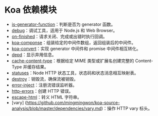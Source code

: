 # Koa 依赖模块

- [is-generator-function](https://github.com/mingmingwon/koa-source-analysis/blob/master/dependencies/is-generator-function.md)：判断是否为 generator 函数。
- [debug](https://github.com/mingmingwon/koa-source-analysis/blob/master/dependencies/debug.md)：调试工具，适用于 Node.js 和 Web Browser。
- [on-finished](https://github.com/mingmingwon/koa-source-analysis/blob/master/dependencies/on-finished.md)：请求关闭、完成或出错时执行回调。
- [koa-componse](https://github.com/mingmingwon/koa-source-analysis/blob/master/dependencies/koa-compose.md)：组装给定的中间件数组，返回组装后的中间件。
- [koa-convert](https://github.com/mingmingwon/koa-source-analysis/blob/master/dependencies/koa-convert.md)：实现 generator 中间件和 promise 中间件相互转化。
- [depd](https://github.com/mingmingwon/koa-source-analysis/blob/master/dependencies/depd.md)：显示弃用信息。
- [cache-content-type](https://github.com/mingmingwon/koa-source-analysis/blob/master/dependencies/cache-content-type.md)：根据给定 MIME 类型或扩展名创建完整的 Content-Type 并缓存结果。
- [statuses](https://github.com/mingmingwon/koa-source-analysis/blob/master/dependencies/statuses.md)：Node HTTP 状态工具，状态码和状态消息相互映射表。
- [destroy](https://github.com/mingmingwon/koa-source-analysis/blob/master/dependencies/destroy.md)：销毁流，确保流被销毁。
- [error-inject](https://github.com/mingmingwon/koa-source-analysis/blob/master/dependencies/error-inject.md)：注册流错误监听器。
- [http-errors](https://github.com/mingmingwon/koa-source-analysis/blob/master/dependencies/http-errors.md)：创建 HTTP 错误。
- [escape-html](https://github.com/mingmingwon/koa-source-analysis/blob/master/dependencies/escape-html.md)：转义 HTML 字符串。
- [vary] (https://github.com/mingmingwon/koa-source-analysis/blob/master/dependencies/vary.md)：操作 HTTP vary 标头。